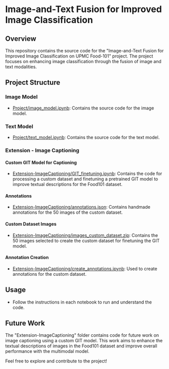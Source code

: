 # Image-and-Text Fusion for Improved Image Classification

## Overview

This repository contains the source code for the "Image-and-Text Fusion for Improved Image Classification on UPMC Food-101" project. The project focuses on enhancing image classification through the fusion of image and text modalities.

## Project Structure

### Image Model
- [Project/image_model.ipynb](Project/image_model.ipynb): Contains the source code for the image model.

### Text Model
- [Project/text_model.ipynb](Project/text_model.ipynb): Contains the source code for the text model.

### Extension - Image Captioning

#### Custom GIT Model for Captioning
- [Extension-ImageCaptioning/GIT_finetuning.ipynb](Extension-ImageCaptioning/GIT_finetuning.ipynb): Contains the code for processing a custom dataset and finetuning a pretrained GIT model to improve textual descriptions for the Food101 dataset.

#### Annotations
- [Extension-ImageCaptioning/annotations.json](Extension-ImageCaptioning/annotations.json): Contains handmade annotations for the 50 images of the custom dataset.

#### Custom Dataset Images
- [Extension-ImageCaptioning/images_custom_dataset.zip](Extension-ImageCaptioning/images_custom_dataset.zip): Contains the 50 images selected to create the custom dataset for finetuning the GIT model.

#### Annotation Creation
- [Extension-ImageCaptioning/create_annotations.ipynb](Extension-ImageCaptioning/create_annotations.ipynb): Used to create annotations for the custom dataset.

## Usage

- Follow the instructions in each notebook to run and understand the code.

## Future Work

The "Extension-ImageCaptioning" folder contains code for future work on image captioning using a custom GIT model. This work aims to enhance the textual descriptions of images in the Food101 dataset and improve overall performance with the multimodal model.

Feel free to explore and contribute to the project!
